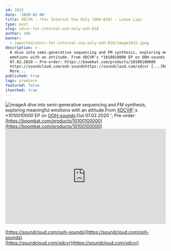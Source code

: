 ```yaml
---
id: 1015
date: '2020-02-06'
title: XDCVR - *For Internal Use Only (OOH-018) - Loose Lips
type: post
slug: xdcvr-for-internal-use-only-ooh-018
author: 100
banner:
  - imported/xdcvr-for-internal-use-only-ooh-018/image1015.jpeg
description: >-
  A dive into semi-generative sequencing and FM synthesis, exploring meaningful
  emotions with an attitude. From XDCVR's *1010010000 EP on OOH-sounds. Out
  07.02.2020 – Pre-order: https://boomkat.com/products/10100100000
  https://soundcloud.com/ooh-soundshttps://soundcloud.com/xdcvr [...]Read
  More...
published: true
tags: premiere
featured: false
itworked: true
---
```

![image](../imported/xdcvr-for-internal-use-only-ooh-018/image1015.jpeg)A dive into semi-generative sequencing and FM synthesis, exploring meaningful emotions with an attitude.From [XDCVR](https://www.discogs.com/artist/5556529-XDCVR)';s _\*1010010000_ EP on [OOH-sounds](http://www.ooh-sounds.com/).Out 07.02.2020 '; Pre-order: [](https://boomkat.com/products/10100100000)[https://boomkat.com/products/10100100000](https://boomkat.com/products/10100100000)<iframe width='100%' height='300' scrolling='no' frameborder='no' allow='autoplay' src='https://w.soundcloud.com/player/?url=https%3A//api.soundcloud.com/tracks/756143194&color=%23ff5500&auto_play=false&hide_related=false&show_comments=true&show_user=true&show_reposts=false&show_teaser=true'></iframe>[](https://soundcloud.com/xdcvr)  
[](https://soundcloud.com/xdcvr)  
[](https://soundcloud.com/ooh-sounds)[https://soundcloud.com/ooh-sounds](https://soundcloud.com/ooh-sounds)  
[https://soundcloud.com/xdcvr](https://soundcloud.com/xdcvr)